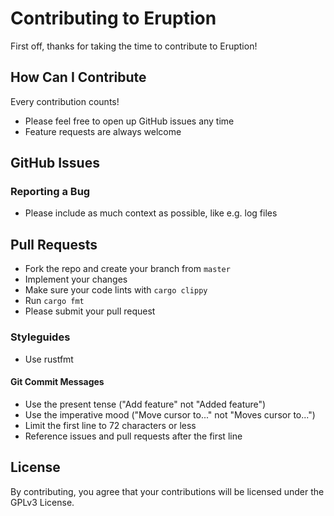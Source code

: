 # Contributing to Eruption

First off, thanks for taking the time to contribute to Eruption!

## How Can I Contribute

Every contribution counts!

* Please feel free to open up GitHub issues any time
* Feature requests are always welcome

## GitHub Issues

### Reporting a Bug

* Please include as much context as possible, like e.g. log files

## Pull Requests

* Fork the repo and create your branch from `master`
* Implement your changes
* Make sure your code lints with `cargo clippy`
* Run `cargo fmt`
* Please submit your pull request

### Styleguides

* Use rustfmt

#### Git Commit Messages

* Use the present tense ("Add feature" not "Added feature")
* Use the imperative mood ("Move cursor to..." not "Moves cursor to...")
* Limit the first line to 72 characters or less
* Reference issues and pull requests after the first line

## License

By contributing, you agree that your contributions will be licensed under the GPLv3 License.
